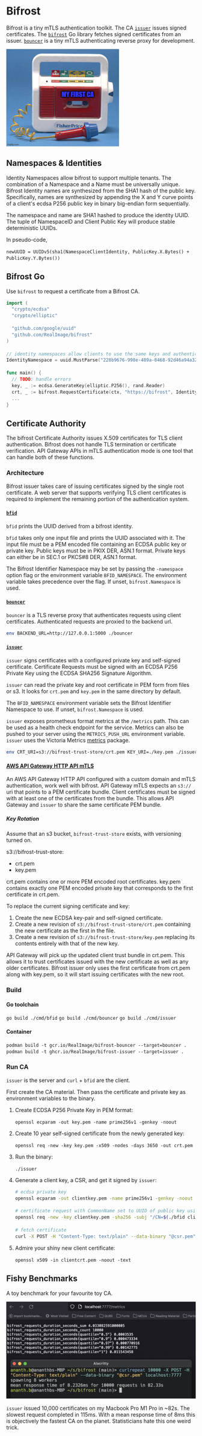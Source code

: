# Bifrost

Bifrost is a tiny mTLS authentication toolkit.
The CA [`issuer`](#issuer) issues signed certificates.
The [`bifrost`](#bifrost-go) Go library fetches signed certificates from an issuer.
[`bouncer`](#bouncer) is a tiny mTLS authenticating reverse proxy for development.

![My First CA](docs/my-first-ca.jpg)

## Namespaces & Identities

Identity Namespaces allow bifrost to support multiple tenants.
The combination of a Namespace and a Name must be universally unique.
Bifrost Identity names are synthesized from the SHA1 hash of the public key.
Specifically, names are synthesized by appending the X and Y curve points
of a client's ecdsa P256 public key in binary big-endian form sequentially.

The namespace and name are SHA1 hashed to produce the identity UUID.
The tuple of NamespaceID and Client Public Key will produce stable deterministic UUIDs.

In pseudo-code,

`newUUID = UUIDv5(sha1(NamespaceClientIdentity, PublicKey.X.Bytes() + PublicKey.Y.Bytes())`

## Bifrost Go

Use `bifrost` to request a certificate from a Bifrost CA.

```go
import (
  "crypto/ecdsa"
  "crypto/elliptic"

  "github.com/google/uuid"
  "github.com/RealImage/bifrost"
)

// identity namespaces allow clients to use the same keys and authenticate with many bifrost CAs.
IdentityNamespace = uuid.MustParse("228b9676-998e-489a-8468-92d46a94a32d")

func main() {
  // TODO: handle errors
  key, _ := ecdsa.GenerateKey(elliptic.P256(), rand.Reader)
  crt, _ := bifrost.RequestCertificate(ctx, "https://bifrost", IdentityNamespace, key)
  ...
}
```

## Certificate Authority

The bifrost Certificate Authority issues X.509 certificates for TLS client authentication.
Bifrost does not handle TLS termination or certificate verification.
API Gateway APIs in mTLS authentication mode is one tool that can handle both of these functions.

### Architecture

Bifrost issuer takes care of issuing certificates signed by the single root certificate.
A web server that supports verifying TLS client certificates is required to implement
the remaining portion of the authentication system.

#### [`bfid`](cmd/bfid)

`bfid` prints the UUID derived from a bifrost identity.

`bfid` takes only one input file and prints the UUID associated with it.
The input file must be a PEM encoded file containing an ECDSA public key or private key.
Public keys must be in PKIX DER, ASN.1 format.
Private keys can either be in SEC.1 or PKCS#8 DER, ASN.1 format.

The Bifrost Identifier Namespace may be set by passing the `-namespace` option flag
or the environment variable `BFID_NAMESPACE`. The environment variable takes precedence over the flag.
If unset, `bifrost.Namespace` is used.

#### [`bouncer`](cmd/bouncer)

`bouncer` is a TLS reverse proxy that authenticates requests using client certificates.
Authenticated requests are proxied to the backend url.

```bash
env BACKEND_URL=http://127.0.0.1:5000 ./bouncer
```

#### [`issuer`](cmd/issuer)

`issuer` signs certificates with a configured private key and self-signed certificate.
Certificate Requests must be signed with an ECDSA P256 Private Key
using the ECDSA SHA256 Signature Algorithm.

`issuer` can read the private key and root certificate in PEM form from files or s3.
It looks for `crt.pem` and `key.pem` in the same directory by default.

The `BFID_NAMESPACE` environment variable sets the Bifrost Identifier Namespace to use.
If unset, `bifrost.Namespace` is used.

`issuer` exposes prometheus format metrics at the `/metrics` path.
This can be used as a health check endpoint for the service.
Metrics can also be pushed to your server using the `METRICS_PUSH_URL` environment variable.
`issuer` uses the Victoria Metrics [metrics](https://github.com/VictoriaMetrics/metrics) package.

```bash
env CRT_URI=s3://bifrost-trust-store/crt.pem KEY_URI=./key.pem ./issuer
```

#### [AWS API Gateway HTTP API mTLS](https://docs.aws.amazon.com/apigateway/latest/developerguide/http-api-mutual-tls.html)

An AWS API Gateway HTTP API configured with a custom domain and mTLS authentication, work well with bifrost.
API Gateway mTLS expects an `s3://` uri that points to a PEM certificate bundle.
Client certificates must be signed with at least one of the certificates from the bundle.
This allows API Gateway and `issuer` to share the same certificate PEM bundle.

##### Key Rotation

Assume that an s3 bucket, `bifrost-trust-store` exists, with versioning turned on.

s3://bifrost-trust-store:

- crt.pem
- key.pem

crt.pem contains one or more PEM encoded root certificates.
key.pem contains exactly one PEM encoded private key that corresponds to the first certificate in crt.pem.

To replace the current signing certificate and key:

1. Create the new ECDSA key-pair and self-signed certificate.
2. Create a new revision of `s3://bifrost-trust-store/crt.pem` containing the new certificate as the first in the file.
3. Create a new revision of `s3://bifrost-trust-store/key.pem` replacing its contents entirely with that of the new key.

API Gateway will pick up the updated client trust bundle in crt.pem.
This allows it to trust certificates issued with the new certificate as well as any older certificates.
Bifrost issuer only uses the first certificate from crt.pem along with key.pem, so it will start issuing
certificates with the new root.

### Build

#### Go toolchain

`go build ./cmd/bfid`
`go build ./cmd/bouncer`
`go build ./cmd/issuer`

#### Container

`podman build -t gcr.io/RealImage/bifrost-bouncer --target=bouncer .`
`podman build -t ghcr.io/RealImage/bifrost-issuer --target=issuer .`

### Run CA

`issuer` is the server and `curl` + `bfid` are the client.

First create the CA material.
Then pass the certificate and private key as environment variables to the binary.

1. Create ECDSA P256 Private Key in PEM format:

    `openssl ecparam -out key.pem -name prime256v1 -genkey -noout`

2. Create 10 year self-signed certificate from the newly generated key:

    `openssl req -new -key key.pem -x509 -nodes -days 3650 -out crt.pem`

3. Run the binary:

    `./issuer`

4. Generate a client key, a CSR, and get it signed by `issuer`:

    ```bash
    # ecdsa private key
    openssl ecparam -out clientkey.pem -name prime256v1 -genkey -noout

    # certificate request with CommonName set to UUID of public key using `bfid`
    openssl req -new -key clientkey.pem -sha256 -subj "/CN=$(./bfid clientkey.pem)" -out csr.pem
  
    # fetch certificate
    curl -X POST -H "Content-Type: text/plain" --data-binary "@csr.pem" localhost:8080 >clientcrt.pem
    ```

5. Admire your shiny new client certificate:

    `openssl x509 -in clientcrt.pem -noout -text`

## Fishy Benchmarks

A toy benchmark for your favourite toy CA.

![my-first-benchmark.jpg](docs/my-first-benchmark.jpg)

`issuer` issued 10,000 certificates on my Macbook Pro M1 Pro in ~82s.
The slowest request completed in 115ms.
With a mean response time of 8ms this is objectively the fastest CA on the planet.
Statisticians hate this one weird trick.
